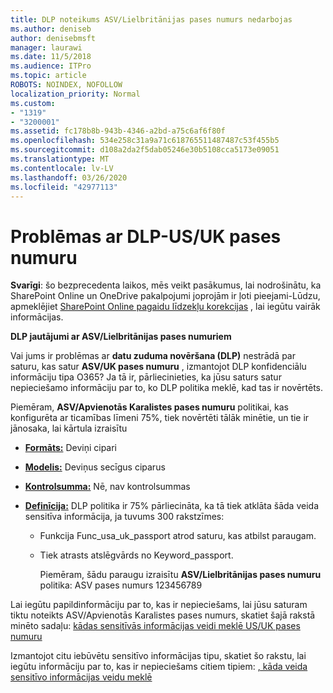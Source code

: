 ```yaml
---
title: DLP noteikums ASV/Lielbritānijas pases numurs nedarbojas
ms.author: deniseb
author: denisebmsft
manager: laurawi
ms.date: 11/5/2018
ms.audience: ITPro
ms.topic: article
ROBOTS: NOINDEX, NOFOLLOW
localization_priority: Normal
ms.custom:
- "1319"
- "3200001"
ms.assetid: fc178b8b-943b-4346-a2bd-a75c6af6f80f
ms.openlocfilehash: 534e258c31a9a71c618765511487487c53f455b5
ms.sourcegitcommit: d108a2da2f5dab05246e30b5108cca5173e09051
ms.translationtype: MT
ms.contentlocale: lv-LV
ms.lasthandoff: 03/26/2020
ms.locfileid: "42977113"
---
```

# <a name="problems-with-dlp---usuk-passport-numbers"></a>Problēmas ar DLP-US/UK pases numuru

**Svarīgi**: šo bezprecedenta laikos, mēs veikt pasākumus, lai nodrošinātu, ka SharePoint Online un OneDrive pakalpojumi joprojām ir ļoti pieejami-Lūdzu, apmeklējiet [SharePoint Online pagaidu līdzekļu korekcijas](https://aka.ms/ODSPAdjustments) , lai iegūtu vairāk informācijas.

**DLP jautājumi ar ASV/Lielbritānijas pases numuriem**

Vai jums ir problēmas ar **datu zuduma novēršana (DLP)** nestrādā par saturu, kas satur **ASV/UK pases numuru** , izmantojot DLP konfidenciālu informāciju tipa O365? Ja tā ir, pārliecinieties, ka jūsu saturs satur nepieciešamo informāciju par to, ko DLP politika meklē, kad tas ir novērtēts.
  
Piemēram, **ASV/Apvienotās Karalistes pases numuru** politikai, kas konfigurēta ar ticamības līmeni 75%, tiek novērtēti tālāk minētie, un tie ir jānosaka, lai kārtula izraisītu
  
- **[Formāts:](https://docs.microsoft.com/office365/securitycompliance/what-the-sensitive-information-types-look-for#format-77)** Deviņi cipari

- **[Modelis:](https://docs.microsoft.com/office365/securitycompliance/what-the-sensitive-information-types-look-for#pattern-77)** Deviņus secīgus ciparus

- **[Kontrolsumma:](https://docs.microsoft.com/office365/securitycompliance/what-the-sensitive-information-types-look-for#checksum-76)** Nē, nav kontrolsummas

- **[Definīcija:](https://docs.microsoft.com/office365/securitycompliance/what-the-sensitive-information-types-look-for#definition-77)** DLP politika ir 75% pārliecināta, ka tā tiek atklāta šāda veida sensitīva informācija, ja tuvums 300 rakstzīmes:

  - Funkcija Func_usa_uk_passport atrod saturu, kas atbilst paraugam.

  - Tiek atrasts atslēgvārds no Keyword_passport.

    Piemēram, šādu paraugu izraisītu **ASV/Lielbritānijas pases numuru** politika: ASV pases numurs 123456789

Lai iegūtu papildinformāciju par to, kas ir nepieciešams, lai jūsu saturam tiktu noteikts ASV/Apvienotās Karalistes pases numurs, skatiet šajā rakstā minēto sadaļu: [kādas sensitīvās informācijas veidi meklē US/UK pases numuru](https://docs.microsoft.com/office365/securitycompliance/what-the-sensitive-information-types-look-for#us--uk-passport-number)
  
Izmantojot citu iebūvētu sensitīvo informācijas tipu, skatiet šo rakstu, lai iegūtu informāciju par to, kas ir nepieciešams citiem tipiem: [, kāda veida sensitīvo informācijas veidu meklē](https://docs.microsoft.com/office365/securitycompliance/what-the-sensitive-information-types-look-for)
  